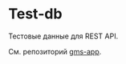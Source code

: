 # Test-db
Тестовые данные для REST API.

См. репозиторий <a href="https://github.com/igorgofman/gms-app">gms-app</a>.
